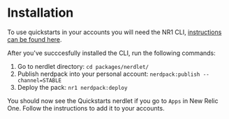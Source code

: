 # Installation

To use quickstarts in your accounts you will need the NR1 CLI, [instructions can be found here](https://one.newrelic.com/launcher/developer-center.launcher?pane=eyJuZXJkbGV0SWQiOiJkZXZlbG9wZXItY2VudGVyLmRldmVsb3Blci1jZW50ZXIifQ==).

After you've succcesfully installed the CLI, run the following commands:

1. Go to nerdlet directory: `cd packages/nerdlet/`
2. Publish nerdpack into your personal account: `nerdpack:publish --channel=STABLE`
3. Deploy the pack: `nr1 nerdpack:deploy`

You should now see the Quickstarts nerdlet if you go to `Apps` in New Relic One. Follow the instructions to add it to your accounts.
